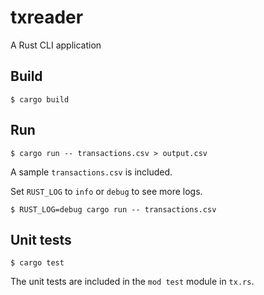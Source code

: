 txreader
=====

A Rust CLI application

Build
-----

    $ cargo build

Run
-----

    $ cargo run -- transactions.csv > output.csv

A sample `transactions.csv` is included.

Set `RUST_LOG` to `info` or `debug` to see more logs. 

    $ RUST_LOG=debug cargo run -- transactions.csv
Unit tests
-----

    $ cargo test

The unit tests are included in the `mod test` module in `tx.rs`. 